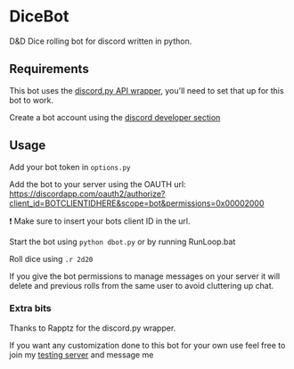 # DiceBot
D&D Dice rolling bot for discord written in python.

## Requirements
This bot uses the [discord.py API wrapper](https://github.com/Rapptz/discord.py), you'll need to set that up for this bot to work.

Create a bot account using the [discord developer section](https://discordapp.com/developers/applications/me)

## Usage
Add your bot token in `options.py`

Add the bot to your server using the OAUTH url:
https://discordapp.com/oauth2/authorize?client_id=BOTCLIENTIDHERE&scope=bot&permissions=0x00002000

:exclamation: Make sure to insert your bots client ID in the url.

Start the bot using `python dbot.py` or by running RunLoop.bat

Roll dice using `.r 2d20`

If you give the bot permissions to manage messages on your server it will delete and previous rolls from the same user to avoid cluttering up chat.

### Extra bits
Thanks to Rapptz for the discord.py wrapper.

If you want any customization done to this bot for your own use feel free to join my [testing server](https://discord.gg/0n4QSS0mmQNtD5Ve) and message me

